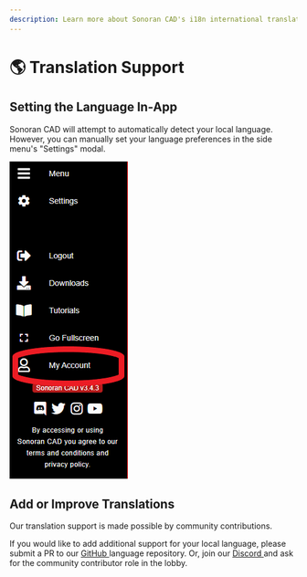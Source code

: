 ```yaml
---
description: Learn more about Sonoran CAD's i18n international translation support.
---
```


# 🌎 Translation Support

## Setting the Language In-App

Sonoran CAD will attempt to automatically detect your local language. However, you can manually set your language preferences in the side menu's "Settings" modal.

![Sonoran CAD - Language Settings](../.gitbook/assets/image%20%2864%29.png)

## Add or Improve Translations

Our translation support is made possible by community contributions.

If you would like to add additional support for your local language, please submit a PR to our [GitHub ](https://github.com/Sonoran-Software/sonorancad_translations)language repository. Or, join our [Discord ](http://discord.sonorancad.com/)and ask for the community contributor role in the lobby.

